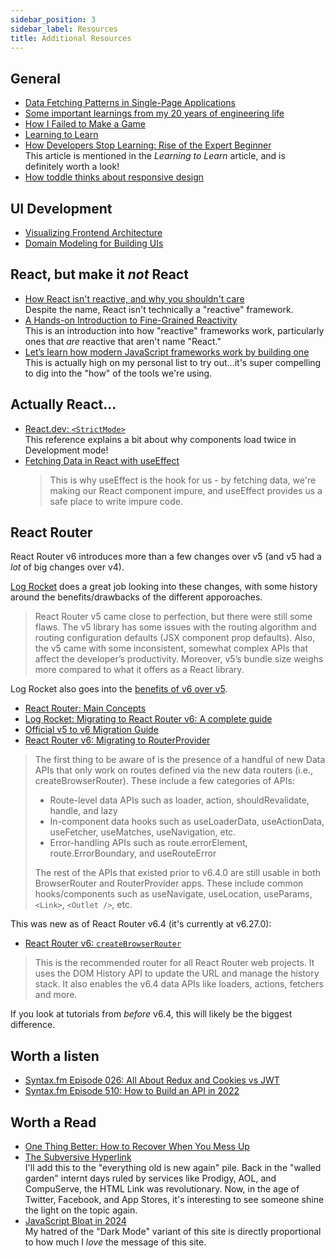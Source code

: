 ```yaml
---
sidebar_position: 3
sidebar_label: Resources
title: Additional Resources
---
```


<!-- markdownlint-disable no-inline-html no-trailing-punctuation -->

## General

- [Data Fetching Patterns in Single-Page Applications](https://martinfowler.com/articles/data-fetch-spa.html)
- [Some important learnings from my 20 years of engineering life](https://newsletter.techworld-with-milan.com/p/some-important-learnings-from-my)
- [How I Failed to Make a Game](https://mcejp.github.io/2024/10/16/gba-raycasting.html)
- [Learning to Learn](https://kevin.the.li/posts/learning-to-learn/)
- [How Developers Stop Learning: Rise of the Expert Beginner](https://daedtech.com/how-developers-stop-learning-rise-of-the-expert-beginner/)
  <br/>This article is mentioned in the _Learning to Learn_ article, and is definitely worth a look!
- [How toddle thinks about responsive design](https://toddle.dev/blog/how-toddle-thinks-about-responsive-design)

## UI Development

- [Visualizing Frontend Architecture](https://frontendatscale.com/issues/17/)
- [Domain Modeling for Building UIs](https://frontendatscale.com/issues/25/)

## React, but make it _not_ React

- [How React isn't reactive, and why you shouldn't care](https://dev.to/this-is-learning/how-react-isn-t-reactive-and-why-you-shouldn-t-care-152m)
  <br/>Despite the name, React isn't technically a "reactive" framework.
- [A Hands-on Introduction to Fine-Grained Reactivity](https://dev.to/ryansolid/a-hands-on-introduction-to-fine-grained-reactivity-3ndf)
  <br/>This is an introduction into how "reactive" frameworks work, particularly ones that _are_ reactive that aren't name "React."
- [Let’s learn how modern JavaScript frameworks work by building one](https://nolanlawson.com/2023/12/02/lets-learn-how-modern-javascript-frameworks-work-by-building-one/)
  <br/>This is actually high on my personal list to try out...it's super compelling to dig into the "how" of the tools we're using.

## Actually React...

- [React.dev: `<StrictMode>`](https://react.dev/reference/react/StrictMode)
  <br/>This reference explains a bit about why components load twice in Development mode!
- [Fetching Data in React with useEffect](https://maxrozen.com/fetching-data-react-with-useeffect)
  > This is why useEffect is the hook for us - by fetching data, we're making our React component impure, and useEffect provides us a safe place to write impure code.

## React Router

React Router v6 introduces more than a few changes over v5 (and v5 had a _lot_ of big changes over v4).

[Log Rocket](https://blog.logrocket.com/migrating-react-router-v6-guide/#change-react-router-v6) does a great job looking into these changes, with some history around the benefits/drawbacks of the different apporoaches.

> React Router v5 came close to perfection, but there were still some flaws. The v5 library has some issues with the routing algorithm and routing configuration defaults (JSX component prop defaults). Also, the v5 came with some inconsistent, somewhat complex APIs that affect the developer’s productivity. Moreover, v5’s bundle size weighs more compared to what it offers as a React library.

Log Rocket also goes into the [benefits of v6 over v5](https://blog.logrocket.com/migrating-react-router-v6-guide/#benefits-react-router-v6-over-v5).

- [React Router: Main Concepts](https://reactrouter.com/en/main/start/concepts)
- [Log Rocket: Migrating to React Router v6: A complete guide](https://blog.logrocket.com/migrating-react-router-v6-guide/)
- [Official v5 to v6 Migration Guide](https://github.com/remix-run/react-router/discussions/8753)
- [React Router v6: Migrating to RouterProvider](https://reactrouter.com/en/main/upgrading/v6-data#migrating)

> The first thing to be aware of is the presence of a handful of new Data APIs that only work on routes defined via the new data routers (i.e., createBrowserRouter). These include a few categories of APIs:
>
> - Route-level data APIs such as loader, action, shouldRevalidate, handle, and lazy
> - In-component data hooks such as useLoaderData, useActionData, useFetcher, useMatches, useNavigation, etc.
> - Error-handling APIs such as route.errorElement, route.ErrorBoundary, and useRouteError
>
> The rest of the APIs that existed prior to v6.4.0 are still usable in both BrowserRouter and RouterProvider apps. These include common hooks/components such as useNavigate, useLocation, useParams, `<Link>`, `<Outlet />`, etc.

This was new as of React Router v6.4 (it's currently at v6.27.0):

- [React Router v6: `createBrowserRouter`](https://reactrouter.com/en/main/routers/create-browser-router)

> This is the recommended router for all React Router web projects. It uses the DOM History API to update the URL and manage the history stack.
> It also enables the v6.4 data APIs like loaders, actions, fetchers and more.

If you look at tutorials from _before_ v6.4, this will likely be the biggest difference.

## Worth a listen

- [Syntax.fm Episode 026: All About Redux and Cookies vs JWT](https://syntax.fm/show/026/all-about-redux-and-and-cookies-vs-jwt)
- [Syntax.fm Episode 510: How to Build an API in 2022](https://syntax.fm/show/510/how-to-build-an-api-in-2022)

## Worth a Read

- [One Thing Better: How to Recover When You Mess Up](https://jasonfeifer.beehiiv.com/p/you-messed-up-now-here-s-how-to-regain-your-confidence)
- [The Subversive Hyperlink](https://blog.jim-nielsen.com/2024/the-subversive-hyperlink/)
  <br/>I'll add this to the "everything old is new again" pile. Back in the "walled garden" internt days ruled by services like Prodigy, AOL, and CompuServe, the HTML Link was revolutionary. Now, in the age of Twitter, Facebook, and App Stores, it's interesting to see someone shine the light on the topic again.
- [JavaScript Bloat in 2024](https://tonsky.me/blog/js-bloat/)
  <br/>My hatred of the "Dark Mode" variant of this site is directly proportional to how much I _love_ the message of this site.
